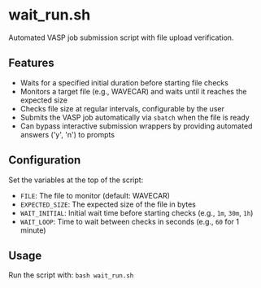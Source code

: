 # wait_run.sh

Automated VASP job submission script with file upload verification.

## Features

- Waits for a specified initial duration before starting file checks
- Monitors a target file (e.g., WAVECAR) and waits until it reaches the expected size
- Checks file size at regular intervals, configurable by the user
- Submits the VASP job automatically via `sbatch` when the file is ready
- Can bypass interactive submission wrappers by providing automated answers ('y', 'n') to prompts

## Configuration

Set the variables at the top of the script:

- `FILE`: The file to monitor (default: WAVECAR)
- `EXPECTED_SIZE`: The expected size of the file in bytes
- `WAIT_INITIAL`: Initial wait time before starting checks (e.g., `1m`, `30m`, `1h`)
- `WAIT_LOOP`: Time to wait between checks in seconds (e.g., `60` for 1 minute)

## Usage

Run the script with: `bash wait_run.sh`
